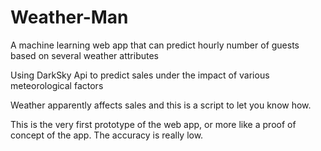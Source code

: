 # Weather-Man
A machine learning web app that can predict hourly number of guests based on several weather attributes


Using DarkSky Api to predict sales under the impact of various meteorological factors

Weather apparently affects sales and this is a script to let you know how.



This is the very first prototype of the web app, or more like a proof of concept of the app. The accuracy is really low. 
